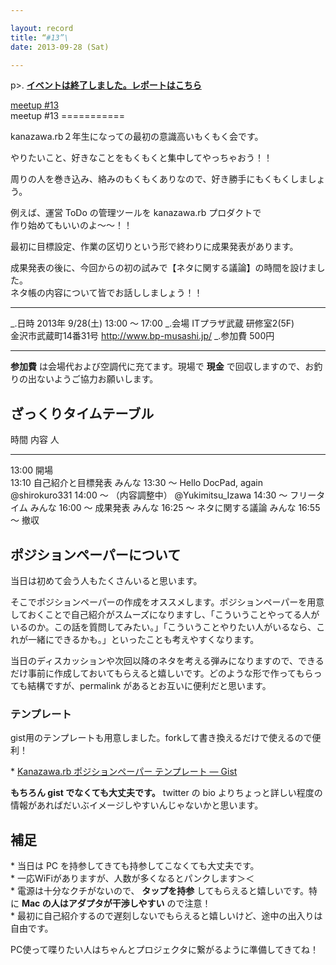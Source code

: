 ```yaml
---

layout: record
title: “#13”\
date: 2013-09-28 (Sat)

---
```


p\>.
<a href="./report.html"><strong>イベントは終了しました。レポートはこちら</strong></a>

<div class="doorkeeper-widget">
<a href="http://kzrb.doorkeeper.jp/events/5667" class="doorkeeper-registration-widget">meetup
#13</a>

<script src="https://d1dqic1fklzs1z.cloudfront.net/assets/widget.js" type="text/javascript">
</script>
</div>
meetup #13
===========

kanazawa.rb２年生になっての最初の意識高いもくもく会です。

やりたいこと、好きなことをもくもくと集中してやっちゃおう！！

周りの人を巻き込み、絡みのもくもくありなので、好き勝手にもくもくしましょう。

例えば、運営 ToDo の管理ツールを kanazawa.rb プロダクトで\
作り始めてもいいのよ〜〜！！

最初に目標設定、作業の区切りという形で終わりに成果発表があります。

成果発表の後に、今回からの初の試みで【ネタに関する議論】の時間を設けました。\
ネタ帳の内容について皆でお話ししましょう！！

  ----------- -----------------------------------------------
  \_.日時     2013年 9/28(土) 13:00 〜 17:00
  \_.会場     ITプラザ武蔵 研修室2(5F)<br>金沢市武蔵町14番31号 <a href="http://www.bp-musashi.jp/">http://www.bp-musashi.jp/</a>
  \_.参加費   500円
  ----------- -----------------------------------------------

**参加費** は会場代および空調代に充てます。現場で **現金**
で回収しますので、お釣りの出ないようご協力お願いします。

ざっくりタイムテーブル
----------------------

  時間       内容                  人
  ---------- --------------------- -------------------
  13:00      開場                  
  13:10      自己紹介と目標発表    みんな
  13:30 〜   Hello DocPad, again   @shirokuro331
  14:00 〜   （内容調整中）        @Yukimitsu\_Izawa
  14:30 〜   フリータイム          みんな
  16:00 〜   成果発表              みんな
  16:25 〜   ネタに関する議論      みんな
  16:55 〜   撤収                  

ポジションペーパーについて
--------------------------

当日は初めて会う人もたくさんいると思います。

そこでポジションペーパーの作成をオススメします。ポジションペーパーを用意しておくことで自己紹介がスムーズになりますし、「こういうことやってる人がいるのか。この話を質問してみたい。」「こういうことやりたい人がいるなら、これが一緒にできるかも。」といったことも考えやすくなります。

当日のディスカッションや次回以降のネタを考える弾みになりますので、できるだけ事前に作成しておいてもらえると嬉しいです。どのような形で作ってもらっても結構ですが、permalink
があるとお互いに便利だと思います。

### テンプレート

gist用のテンプレートも用意しました。forkして書き換えるだけで使えるので便利！

\* [Kanazawa.rb ポジションペーパー テンプレート —
Gist](https://gist.github.com/5a523ec3180002229a32)

**もちろん gist でなくても大丈夫です。** twitter の bio
よりちょっと詳しい程度の情報があればだいぶイメージしやすいんじゃないかと思います。

補足
----

\* 当日は PC を持参してきても持参してこなくても大丈夫です。\
 \* 一応WiFiがありますが、人数が多くなるとパンクします＞＜\
 \* 電源は十分なクチがないので、 **タップを持参**
してもらえると嬉しいです。特に **Mac の人はアダプタが干渉しやすい**
ので注意！\
 \*
最初に自己紹介するので遅刻しないでもらえると嬉しいけど、途中の出入りは自由です。

PC使って喋りたい人はちゃんとプロジェクタに繋がるように準備してきてね！
